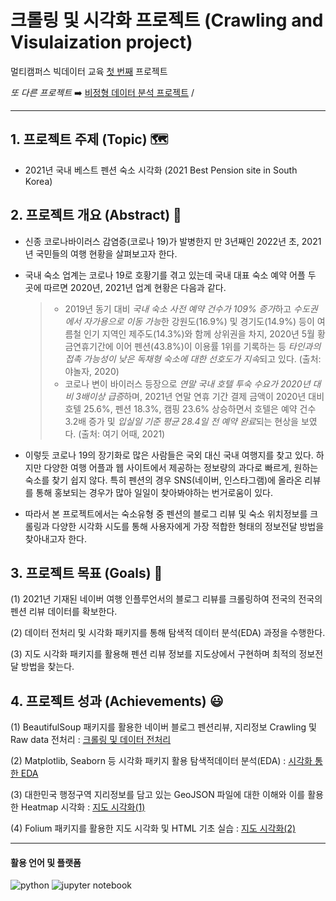 # 크롤링 및 시각화 프로젝트 (Crawling and Visulaization project)

멀티캠퍼스 빅데이터 교육 <u>첫 번째</u> 프로젝트

*또 다른 프로젝트* ➡️ [비정형 데이터 분석 프로젝트]() / 


---



## 1. 프로젝트 주제 (Topic) 🗺️

* 2021년 국내 베스트 펜션 숙소 시각화 (2021 Best Pension site in South Korea)



## 2. 프로젝트 개요 (Abstract) 🏡

* 신종 코로나바이러스 감염증(코로나 19)가 발병한지 만 3년째인 2022년 초, 2021년 국민들의 여행 현황을 살펴보고자 한다.

* 국내 숙소 업계는 코로나 19로 호황기를 겪고 있는데 국내 대표 숙소 예약 어플 두 곳에 따르면 2020년, 2021년 업계 현황은 다음과 같다.
  > - 2019년 동기 대비 *국내 숙소 사전 예약 건수가 109% 증가*하고 *수도권에서 자가용으로 이동 가능*한 강원도(16.9%) 및 경기도(14.9%) 등이 여름철 인기 지역인 제주도(14.3%)와 함께 상위권을 차지, 2020년 5월 황금연휴기간에 이어 펜션(43.8%)이 이용률 1위를 기록하는 등 *타인과의 접촉 가능성이 낮은 독채형 숙소에 대한 선호도가 지속*되고 있다. (출처: 야놀자, 2020)
  > - 코로나 변이 바이러스 등장으로 *연말 국내 호텔 투숙 수요가 2020년 대비 3배이상 급증*하며, 2021년 연말 연휴 기간 결제 금액이 2020년 대비 호텔 25.6%, 펜션 18.3%, 캠핑 23.6% 상승하면서 호텔은 예약 건수 3.2배 증가 및 *입실일 기준 평균 28.4일 전 예약 완료*되는 현상을 보였다. (출처: 여기 어때, 2021)
  
* 이렇듯 코로나 19의 장기화로 많은 사람들은 국외 대신 국내 여행지를 찾고 있다. 하지만 다양한 여행 어플과 웹 사이트에서 제공하는 정보량의 과다로 빠르게, 원하는 숙소를 찾기 쉽지 않다. 특히 펜션의 경우 SNS(네이버, 인스타그램)에 올라온 리뷰를 통해 홍보되는 경우가 많아 일일이 찾아봐야하는 번거로움이 있다.

* 따라서 본 프로젝트에서는 숙소유형 중 펜션의 블로그 리뷰 및 숙소 위치정보를 크롤링과 다양한 시각화 시도를 통해 사용자에게 가장 적합한 형태의 정보전달 방법을 찾아내고자 한다.


## 3. 프로젝트 목표 (Goals) 🚀

(1) 2021년 기재된 네이버 여행 인플루언서의 블로그 리뷰를 크롤링하여 전국의 전국의 펜션 리뷰 데이터를 확보한다.

(2) 데이터 전처리 및 시각화 패키지를 통해 탐색적 데이터 분석(EDA) 과정을 수행한다.

(3) 지도 시각화 패키지를 활용해 펜션 리뷰 정보를 지도상에서 구현하며 최적의 정보전달 방법을 찾는다.



## 4. 프로젝트 성과 (Achievements) 😃

(1) BeautifulSoup 패키지를 활용한 네이버 블로그 펜션리뷰, 지리정보 Crawling 및 Raw data 전처리 : [크롤링 및 데이터 전처리]()

(2) Matplotlib, Seaborn 등 시각화 패키지 활용 탐색적데이터 분석(EDA) : [시각화 통한 EDA]()

(3) 대한민국 행정구역 지리정보를 담고 있는 GeoJSON 파일에 대한 이해와 이를 활용한 Heatmap 시각화 : [지도 시각화(1)]()

(4) Folium 패키지를 활용한 지도 시각화 및 HTML 기초 실습 : [지도 시각화(2)]()


--- 


#### 활용 언어 및 플랫폼

![python](https://img.shields.io/badge/Python-3.9-brightgreen) ![jupyter notebook](https://img.shields.io/badge/Jupyter%20Notebook-6.4-orange)
